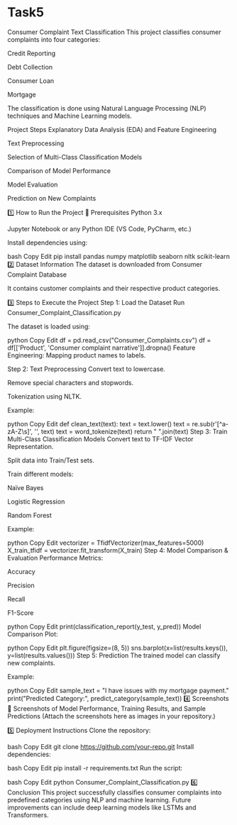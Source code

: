 # Task5
Consumer Complaint Text Classification
This project classifies consumer complaints into four categories:

Credit Reporting

Debt Collection

Consumer Loan

Mortgage

The classification is done using Natural Language Processing (NLP) techniques and Machine Learning models.

Project Steps
Explanatory Data Analysis (EDA) and Feature Engineering

Text Preprocessing

Selection of Multi-Class Classification Models

Comparison of Model Performance

Model Evaluation

Prediction on New Complaints

1️⃣ How to Run the Project
🔹 Prerequisites
Python 3.x

Jupyter Notebook or any Python IDE (VS Code, PyCharm, etc.)

Install dependencies using:

bash
Copy
Edit
pip install pandas numpy matplotlib seaborn nltk scikit-learn
2️⃣ Dataset Information
The dataset is downloaded from Consumer Complaint Database

It contains customer complaints and their respective product categories.

3️⃣ Steps to Execute the Project
Step 1: Load the Dataset
Run Consumer_Complaint_Classification.py

The dataset is loaded using:

python
Copy
Edit
df = pd.read_csv("Consumer_Complaints.csv")
df = df[['Product', 'Consumer complaint narrative']].dropna()
Feature Engineering: Mapping product names to labels.

Step 2: Text Preprocessing
Convert text to lowercase.

Remove special characters and stopwords.

Tokenization using NLTK.

Example:

python
Copy
Edit
def clean_text(text):
    text = text.lower()
    text = re.sub(r'[^a-zA-Z\s]', '', text)
    text = word_tokenize(text)
    return " ".join(text)
Step 3: Train Multi-Class Classification Models
Convert text to TF-IDF Vector Representation.

Split data into Train/Test sets.

Train different models:

Naïve Bayes

Logistic Regression

Random Forest

Example:

python
Copy
Edit
vectorizer = TfidfVectorizer(max_features=5000)
X_train_tfidf = vectorizer.fit_transform(X_train)
Step 4: Model Comparison & Evaluation
Performance Metrics:

Accuracy

Precision

Recall

F1-Score

python
Copy
Edit
print(classification_report(y_test, y_pred))
Model Comparison Plot:

python
Copy
Edit
plt.figure(figsize=(8, 5))
sns.barplot(x=list(results.keys()), y=list(results.values()))
Step 5: Prediction
The trained model can classify new complaints.

Example:

python
Copy
Edit
sample_text = "I have issues with my mortgage payment."
print("Predicted Category:", predict_category(sample_text))
4️⃣ Screenshots
📌 Screenshots of Model Performance, Training Results, and Sample Predictions
(Attach the screenshots here as images in your repository.)

5️⃣ Deployment Instructions
Clone the repository:

bash
Copy
Edit
git clone https://github.com/your-repo.git
Install dependencies:

bash
Copy
Edit
pip install -r requirements.txt
Run the script:

bash
Copy
Edit
python Consumer_Complaint_Classification.py
6️⃣ Conclusion
This project successfully classifies consumer complaints into predefined categories using NLP and machine learning. Future improvements can include deep learning models like LSTMs and Transformers.

